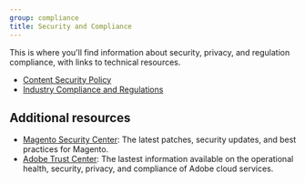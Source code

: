 ```yaml
---
group: compliance
title: Security and Compliance
---
```


This is where you'll find information about security, privacy, and regulation compliance, with links to technical resources.

-  [Content Security Policy][]
-  [Industry Compliance and Regulations][]

## Additional resources

-  [Magento Security Center][]: The latest patches, security updates, and best practices for Magento.
-  [Adobe Trust Center][]: The lastest information available on the operational health, security, privacy, and compliance of Adobe cloud services.

[Content Security Policy]: {(page.baseurl})/security/content-security-policy.html
[Industry Compliance and Regulations]: {(page.baseurl})/compliance/industry-compliance.html
[Magento Security Center]: https://magento.com/security
[Adobe Trust Center]: www.adobe.com/trust.html